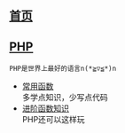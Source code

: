 [首页](../../README.md)
---

## [PHP](./PHP/index.md)
    PHP是世界上最好的语言n(*≧▽≦*)n
    
+ [常用函数](./PHP/function.md)  
  多学点知识，少写点代码
+ [进阶函数知识]()  
  PHP还可以这样玩